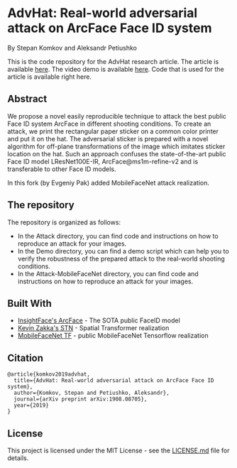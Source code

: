 # AdvHat: Real-world adversarial attack on ArcFace Face ID system

By Stepan Komkov and Aleksandr Petiushko

This is the code repository for the AdvHat research article. The article is available [here](https://arxiv.org/abs/1908.08705). The video demo is available [here](https://youtu.be/a4iNg0wWBsQ). Code that is used for the article is available right here.

## Abstract

We propose a novel easily reproducible technique to attack the best public Face ID system ArcFace in different shooting conditions. To create an attack, we print the rectangular paper sticker on a common color printer and put it on the hat. The adversarial sticker is prepared with a novel algorithm for off-plane transformations of the image which imitates sticker location on the hat. Such an approach confuses the state-of-the-art public Face ID model LResNet100E-IR, ArcFace@ms1m-refine-v2 and is transferable to other Face ID models.

In this fork (by Evgeniy Pak) added MobileFaceNet attack realization.

## The repository

The repository is organized as follows:

* In the Attack directory, you can find code and instructions on how to reproduce an attack for your images.
* In the Demo directory, you can find a demo script which can help you to verify the robustness of the prepared attack to the real-world shooting conditions.
* In the Attack-MobileFaceNet directory, you can find code and instructions on how to reproduce an attack for your images.

## Built With

* [InsightFace's ArcFace](https://github.com/deepinsight/insightface) - The SOTA public FaceID model
* [Kevin Zakka's STN](https://github.com/kevinzakka/spatial-transformer-network) - Spatial Transformer realization
* [MobileFaceNet TF](https://github.com/sirius-ai/MobileFaceNet_TF) - public MobileFaceNet Tensorflow realization

## Citation

```
@article{komkov2019advhat,
  title={AdvHat: Real-world adversarial attack on ArcFace Face ID system},
  author={Komkov, Stepan and Petiushko, Aleksandr},
  journal={arXiv preprint arXiv:1908.08705},
  year={2019}
}
```

## License

This project is licensed under the MIT License - see the [LICENSE.md](https://github.com/MrPark97/advhat/blob/master/LICENSE) file for details.

